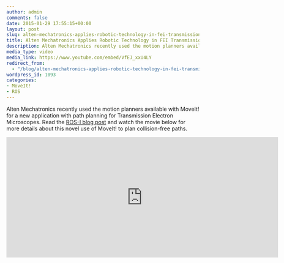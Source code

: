 ```yaml
---
author: admin
comments: false
date: 2015-01-29 17:55:15+00:00
layout: post
slug: alten-mechatronics-applies-robotic-technology-in-fei-transmission-electron-microscopes-tem
title: Alten Mechatronics Applies Robotic Technology in FEI Transmission Electron Microscopes (TEM)
description: Alten Mechatronics recently used the motion planners available with MoveIt! for a new application with path planning for Transmission Electron Microscopes. Read the ROS-I blog post and watch the movie below for more details about this novel use of MoveIt! to plan collision-free paths.
media_type: video
media_link: https://www.youtube.com/embed/VfEJ_xxU4LY
redirect_from: 
  - "/blog/alten-mechatronics-applies-robotic-technology-in-fei-transmission-electron-microscopes-tem/"
wordpress_id: 1093
categories:
- MoveIt!
- ROS
---
```


Alten Mechatronics recently used the motion planners available with MoveIt! for a new application with path planning for Transmission Electron Microscopes. Read the [ROS-I blog post](http://rosindustrial.org/news/2014/10/12/3umkjjpcdmnlilmo8uy4c2m6vj4m4m) and watch the movie below for more details about this novel use of MoveIt! to plan collision-free paths.


<iframe width="710" height="315" src="https://www.youtube.com/embed/VfEJ_xxU4LY" frameborder="0" allowfullscreen></iframe>
